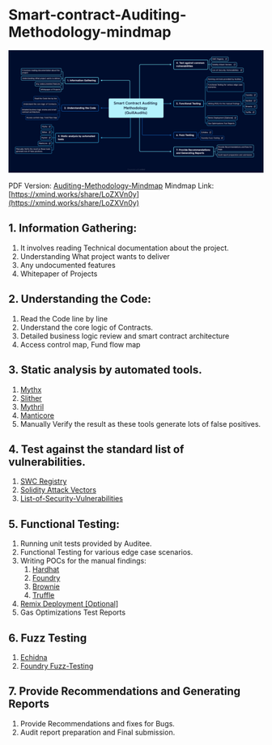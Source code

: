 # Smart-contract-Auditing-Methodology-mindmap

![Untitled](data/Auditing-methodology-quillaudits.png)

PDF Version: [Auditing-Methodology-Mindmap](data/Auditing-methodology-quillaudits.pdf)
Mindmap Link: [https://xmind.works/share/LoZXVn0y](https://xmind.works/share/LoZXVn0y)


## 1. Information Gathering:

1. It involves reading Technical documentation about the project. 
2. Understanding What project wants to deliver
3. Any undocumented features
4. Whitepaper of Projects

## 2. Understanding the Code:

1. Read the Code line by line
2. Understand the core logic of Contracts.
3. Detailed business logic review and smart contract architecture
4. Access control map, Fund flow map

## 3.  Static analysis by automated tools.

1. [Mythx](https://mythx.io/)
2. [Slither](https://github.com/crytic/slither)
3. [Mythril](https://github.com/ConsenSys/mythril)
4. [Manticore](https://github.com/trailofbits/manticore)
5. Manually Verify the result as these tools generate lots of false positives.

## 4. Test against the standard list of vulnerabilities.

1. [SWC Registry](https://swcregistry.io/)
2. [Solidity Attack Vectors](https://github.com/Quillhash/Solidity-Attack-Vectors)
3. [List-of-Security-Vulnerabilities](https://github.com/runtimeverification/verified-smart-contracts/wiki/List-of-Security-Vulnerabilities) 

## 5. Functional Testing:

1. Running unit tests provided by Auditee.
2. Functional Testing for various edge case scenarios.
3. Writing POCs for the manual findings:
    1. [Hardhat](https://hardhat.org/hardhat-runner/docs/getting-started#overview)
    2. [Foundry](https://github.com/foundry-rs/foundry)
    3. [Brownie](https://eth-brownie.readthedocs.io/en/stable/)
    4. [Truffle](https://trufflesuite.com/)
4. [Remix Deployment [Optional]](https://remix.ethereum.org/)
5. Gas Optimizations Test Reports

## 6. F****uzz Testing****

1. [Echidna](https://github.com/crytic/echidna)
2. [Foundry Fuzz-Testing](https://book.getfoundry.sh/forge/fuzz-testing)

## 7. Provide Recommendations and Generating Reports

1. Provide Recommendations and fixes for Bugs.
2. Audit report preparation and Final submission.
